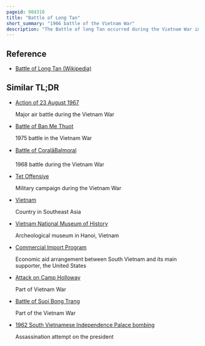 ```yaml
---
pageid: 984310
title: "Battle of Long Tan"
short_summary: "1966 battle of the Vietnam War"
description: "The Battle of long Tan occurred during the Vietnam War in a Rubber Plantation near long Tn in Phc Tuy Province South Vietnam. The Action was fought between Units of the vietnamese People's Army of Vietnam and the 1st australian Task Force."
---
```


## Reference

- [Battle of Long Tan (Wikipedia)](https://en.wikipedia.org/?curid=984310)

## Similar TL;DR

- [Action of 23 August 1967](/tldr/en/action-of-23-august-1967)

  Major air battle during the Vietnam War

- [Battle of Ban Me Thuot](/tldr/en/battle-of-ban-me-thuot)

  1975 battle in the Vietnam War

- [Battle of CoralâBalmoral](/tldr/en/battle-of-coralbalmoral)

  1968 battle during the Vietnam War

- [Tet Offensive](/tldr/en/tet-offensive)

  Military campaign during the Vietnam War

- [Vietnam](/tldr/en/vietnam)

  Country in Southeast Asia

- [Vietnam National Museum of History](/tldr/en/vietnam-national-museum-of-history)

  Archeological museum in Hanoi, Vietnam

- [Commercial Import Program](/tldr/en/commercial-import-program)

  Economic aid arrangement between South Vietnam and its main supporter, the United States

- [Attack on Camp Holloway](/tldr/en/attack-on-camp-holloway)

  Part of Vietnam War

- [Battle of Suoi Bong Trang](/tldr/en/battle-of-suoi-bong-trang)

  Part of the Vietnam War

- [1962 South Vietnamese Independence Palace bombing](/tldr/en/1962-south-vietnamese-independence-palace-bombing)

  Assassination attempt on the president
